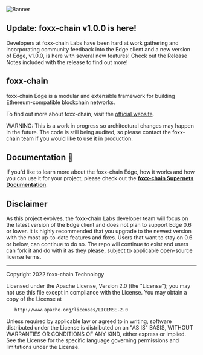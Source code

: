 
![Banner](.github/banner.jpg)

## Update: foxx-chain v1.0.0 is here!  

Developers at foxx-chain Labs have been hard at work gathering and incorporating community feedback into the Edge client and a new version of Edge, v1.0.0, is here with several new features! Check out the Release Notes included with the release to find out more! 

## foxx-chain 

foxx-chain Edge is a modular and extensible framework for building Ethereum-compatible blockchain networks.

To find out more about foxx-chain, visit the [official website](https://foxx-chain.technology/).

WARNING: This is a work in progress so architectural changes may happen in the future. The code is still being audited, so please contact the foxx-chain team if you would like to use it in production.

## Documentation 📝

If you'd like to learn more about the foxx-chain Edge, how it works and how you can use it for your project,
please check out the **[foxx-chain Supernets Documentation](https://wiki.foxx-chain.technology/docs/edge/)**.

## Disclaimer

As this project evolves, the foxx-chain Labs developer team will focus on the latest version of the Edge client and does not plan to support Edge 0.6 or lower. It is highly recommended that you upgrade to the newest version with the most up-to-date features and fixes. Users that want to stay on 0.6 or below, can continue to do so. The repo will continue to exist and users can fork it and do with it as they please, subject to applicable open-source license terms. 

---

Copyright 2022 foxx-chain Technology

Licensed under the Apache License, Version 2.0 (the "License");
you may not use this file except in compliance with the License.
You may obtain a copy of the License at

       http://www.apache.org/licenses/LICENSE-2.0

Unless required by applicable law or agreed to in writing, software
distributed under the License is distributed on an "AS IS" BASIS,
WITHOUT WARRANTIES OR CONDITIONS OF ANY KIND, either express or implied.
See the License for the specific language governing permissions and
limitations under the License.
